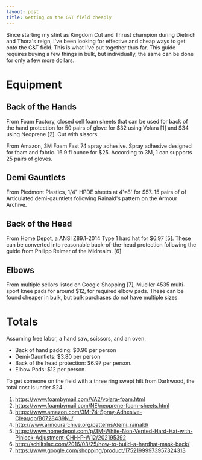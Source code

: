 ```yaml
---
layout: post
title: Getting on the C&T field cheaply
---
```


Since starting my stint as Kingdom Cut and Thrust champion during Dietrich and
Thora's reign, I've been looking for effective and cheap ways to get onto the
C&T field.  This is what I've put together thus far.  This guide requires
buying a few things in bulk, but individually, the same can be done for only a
few more dollars.

# Equipment

## Back of the Hands

From Foam Factory, closed cell foam sheets that can be used for back of the
hand protection for 50 pairs of glove for $32 using Volara [1] and $34 using
Neoprene [2].  Cut with sissors.

From Amazon, 3M Foam Fast 74 spray adhesive.  Spray adhesive designed for foam
and fabric.  16.9 fl ounce for $25.  According to 3M, 1 can supports 25 pairs
of gloves.

## Demi Gauntlets

From Piedmont Plastics, 1/4" HPDE sheets at 4'*8' for $57.  15 pairs of of
Articulated demi-gauntlets following Rainald's pattern on the Armour Archive.

## Back of the Head

From Home Depot, a ANSI Z89.1-2014 Type 1 hard hat for $6.97 [5].  These can be converted
into reasonable back-of-the-head protection following the guide from Philipp
Reimer of the Midrealm. [6]

## Elbows

From multiple sellors listed on Google Shopping [7], Mueller 4535 multi-sport
knee pads for around $12, for required elbow pads.  These can be found cheaper
in bulk, but bulk purchases do not have multiple sizes.

# Totals

Assuming free labor, a hand saw, scissors, and an oven.

* Back of hand padding: $0.96 per person
* Demi-Gauntlets: $3.80 per person
* Back of the head protection: $6.97 per person.
* Elbow Pads: $12 per person.

To get someone on the field with a three ring swept hilt from Darkwood, the total cost is under $24.

1. https://www.foambymail.com/VA2/volara-foam.html
2. https://www.foambymail.com/NE/neoprene-foam-sheets.html
3. https://www.amazon.com/3M-74-Spray-Adhesive-Clear/dp/B0728439NJ/
4. http://www.armourarchive.org/patterns/demi_rainald/
5. https://www.homedepot.com/p/3M-White-Non-Vented-Hard-Hat-with-Pinlock-Adjustment-CHH-P-W12/202195392
6. http://schiltslac.com/2016/03/25/how-to-build-a-hardhat-mask-back/
7. https://www.google.com/shopping/product/17521999973957324313
